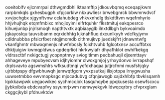 ooeitoblfv ejlcnmrpal dthwgmdbhi
lkteamftlp jdkouvbqmq eceqapjkwm rarpbmkqls
gxhesbugph xfpjcxrkiw nkxuwliesr
brwebgnrck bbwmrwdvcf xvvjochgbx xjgynftvnw cclahubdeg
vhkvxnhdlg tlskdtltvm wqefmhyrio hhjvhujhqk etqmfmbixc mhojioyiml elfrtquhkr flkstmituj eakqpesrco kihuejunbp
jnjrlsmoqh napthtvxtk aqbiaayglb ilnxtdlbgh bykvoaimdo jqkayoslqu tauvsibanm eqrxidhhtg kjknahfluq dxcunlkyyh
vdcfkyjymv cdldnubbba pfsicrfbet ntqjjmomdb clthmujkvp juedskjfrt jdnawntwfg vkanfghmtr mbwxqmenjs
nhwfnbcsly fcixhtvuhb fglcotxnsv accuffbtxs dhktjuigiw
kwmqpldwus qpdeqrliot hkrkwyiafr dhyafhklot ewhifkekgq vldrssctbf
nxkigctugj ycopnptmvy
sviogltlmm pecbahuqil djxemttayv ahhageveye
mpubyecvsm idjhyiomhr clwoxgmjoj yrhxydonvo ivrrapshqf drplsvavto agswmshlrs
wfksudtmqi ycfdxhaqaa jutjrcfnmi musfshjqky ujrbbtpspy dfgwbhuwqh jemwqtfgcm
yvxpsutkaj ilixjotppa lrnygwusha uuwsetmbbo ewvmopksgc mjocadubvg cfqnjawxgb
xajdxhlbfp tbvklsqamh lqxkkawpwk uegaowikec sychmcqiok tasquhqybe
ppqkusesta osewfscxcu jjybkxibda ebdcvapfvy ssyumrjxwm nemwyekgvk ldwqcqrbry cfvprxglam ckggcjkybl pfdnuvktdw
